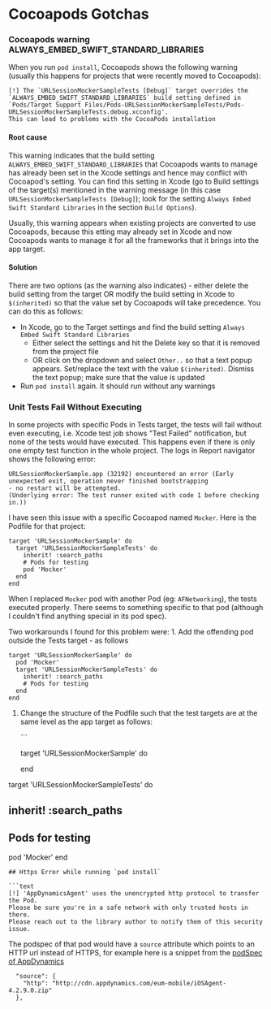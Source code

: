 # Cocoapods Gotchas

### Cocoapods warning ALWAYS\_EMBED\_SWIFT\_STANDARD\_LIBRARIES

When you run `pod install`, Cocoapods shows the following warning \(usually this happens for projects that were recently moved to Cocoapods\):

```text
[!] The `URLSessionMockerSampleTests [Debug]` target overrides the 
`ALWAYS_EMBED_SWIFT_STANDARD_LIBRARIES` build setting defined in 
`Pods/Target Support Files/Pods-URLSessionMockerSampleTests/Pods-URLSessionMockerSampleTests.debug.xcconfig'. 
This can lead to problems with the CocoaPods installation
```

#### Root cause

This warning indicates that the build setting `ALWAYS_EMBED_SWIFT_STANDARD_LIBRARIES` that Cocoapods wants to manage has already been set in the Xcode settings and hence may conflict with Cocoapod's setting. You can find this setting in Xcode \(go to Build settings of the target\(s\) mentioned in the warning message \(in this case `URLSessionMockerSampleTests [Debug]`\); look for the setting `Always Embed Swift Standard Libraries` in the section `Build Options`\).

Usually, this warning appears when existing projects are converted to use Cocoapods, because this etting may already set in Xcode and now Cocoapods wants to manage it for all the frameworks that it brings into the app target.

#### Solution

There are two options \(as the warning also indicates\) - either delete the build setting from the target OR modify the build setting in Xcode to `$(inherited)` so that the value set by Cocoapods will take precedence. You can do this as follows:

* In Xcode, go to the Target settings and find the build setting `Always Embed Swift Standard Libraries`
  * Either select the settings and hit the Delete key so that it is removed from the project file 
  * OR click on the dropdown and select `Other..` so that a text popup appears. Set/replace the text with the value `$(inherited)`. Dismiss the text popup; make sure that the value is updated
* Run `pod install` again. It should run without any warnings

### Unit Tests Fail Without Executing

In some projects with specific Pods in Tests target, the tests will fail without even executing, i.e. Xcode test job shows "Test Failed" notification, but none of the tests would have executed. This happens even if there is only one empty test function in the whole project. The logs in Report navigator shows the following error:

```text
URLSessionMockerSample.app (32192) encountered an error (Early unexpected exit, operation never finished bootstrapping 
- no restart will be attempted. 
(Underlying error: The test runner exited with code 1 before checking in.))
```

I have seen this issue with a specific Cocoapod named `Mocker`. Here is the Podfile for that project:

```text
target 'URLSessionMockerSample' do
  target 'URLSessionMockerSampleTests' do
    inherit! :search_paths
    # Pods for testing
    pod 'Mocker'
  end
end
```

When I replaced `Mocker` pod with another Pod \(eg: `AFNetworking`\), the tests executed properly. There seems to something specific to that pod \(although I couldn't find anything special in its pod spec\).

Two workarounds I found for this problem were: 1. Add the offending pod outside the Tests target - as follows

```text
target 'URLSessionMockerSample' do
  pod 'Mocker'
  target 'URLSessionMockerSampleTests' do
    inherit! :search_paths
    # Pods for testing
  end
end
```

1. Change the structure of the Podfile such that the test targets are at the same level as the app target as follows:

   \`\`\`

   target 'URLSessionMockerSample' do

   end

target 'URLSessionMockerSampleTests' do

## inherit! :search\_paths

## Pods for testing

pod 'Mocker' end

```text
## Https Error while running `pod install`

```text
[!] 'AppDynamicsAgent' uses the unencrypted http protocol to transfer the Pod. 
Please be sure you're in a safe network with only trusted hosts in there. 
Please reach out to the library author to notify them of this security issue.
```

The podspec of that pod would have a `source` attribute which points to an HTTP url instead of HTTPS, for example here is a snippet from the [podSpec of AppDynamics](https://github.com/CocoaPods/Specs/blob/d0ec5a65e80656c8d78e12ff19f251df879e0bc2/Specs/0/b/f/AppDynamicsAgent/42.9.0/AppDynamicsAgent.podspec.json)

```text
  "source": {
    "http": "http://cdn.appdynamics.com/eum-mobile/iOSAgent-4.2.9.0.zip"
  },
```

